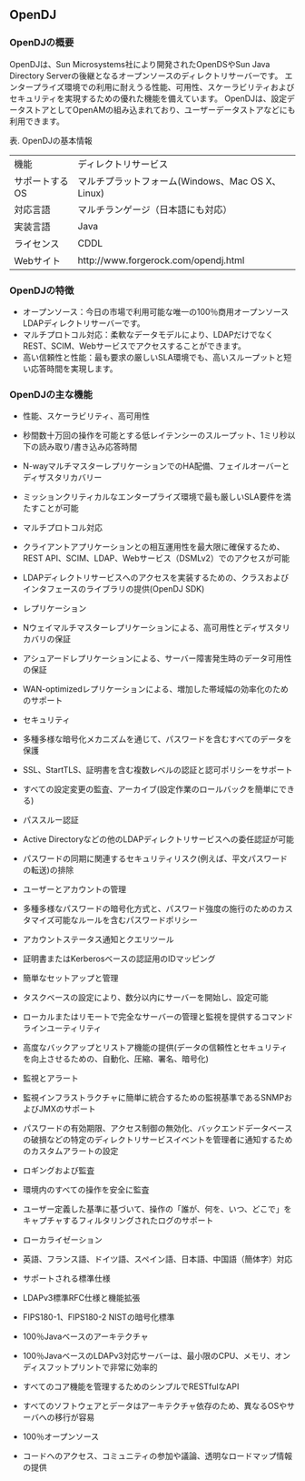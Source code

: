 ## OpenDJ

### OpenDJの概要

OpenDJは、Sun Microsystems社により開発されたOpenDSやSun Java Directory Serverの後継となるオープンソースのディレクトリサーバーです。
エンタープライズ環境での利用に耐えうる性能、可用性、スケーラビリティおよびセキュリティを実現するための優れた機能を備えています。
OpenDJは、設定データストアとしてOpenAMの組み込まれており、ユーザーデータストアなどにも利用できます。

表. OpenDJの基本情報  

<table>
  <tbody>
    <tr>
      <td>機能</td>
      <td>ディレクトリサービス</td>
    </tr>
    <tr>
      <td>サポートするOS</td>
      <td>マルチプラットフォーム(Windows、Mac OS X、Linux)</td>
    </tr>
    <tr>
      <td>対応言語</td>
      <td>マルチランゲージ（日本語にも対応）</td>
    </tr>
    <tr>
      <td>実装言語</td>
      <td>Java</td>
    </tr>
    <tr>
      <td>ライセンス</td>
      <td>CDDL</td>
    </tr>
    <tr>
      <td>Webサイト</td>
      <td>http://www.forgerock.com/opendj.html</td>
    </tr>
  </tbody>
</table>

### OpenDJの特徴

- オープンソース：今日の市場で利用可能な唯一の100％商用オープンソースLDAPディレクトリサーバーです。
- マルチプロトコル対応：柔軟なデータモデルにより、LDAPだけでなくREST、SCIM、Webサービスでアクセスすることができます。
- 高い信頼性と性能：最も要求の厳しいSLA環境でも、高いスループットと短い応答時間を実現します。

### OpenDJの主な機能

- 性能、スケーラビリティ、高可用性

 - 秒間数十万回の操作を可能とする低レイテンシーのスループット、1ミリ秒以下の読み取り/書き込み応答時間
 - N-wayマルチマスターレプリケーションでのHA配備、フェイルオーバーとディザスタリカバリー
 - ミッションクリティカルなエンタープライズ環境で最も厳しいSLA要件を満たすことが可能

- マルチプロトコル対応

 - クライアントアプリケーションとの相互運用性を最大限に確保するため、REST API、SCIM、LDAP、Webサービス（DSMLv2）でのアクセスが可能
 - LDAPディレクトリサービスへのアクセスを実装するための、クラスおよびインタフェースのライブラリの提供(OpenDJ SDK)

- レプリケーション

 - Nウェイマルチマスターレプリケーションによる、高可用性とディザスタリカバリの保証
 - アシュアードレプリケーションによる、サーバー障害発生時のデータ可用性の保証
 - WAN-optimizedレプリケーションによる、増加した帯域幅の効率化のためのサポート

- セキュリティ

 - 多種多様な暗号化メカニズムを通じて、パスワードを含むすべてのデータを保護
 - SSL、StartTLS、証明書を含む複数レベルの認証と認可ポリシーをサポート
 - すべての設定変更の監査、アーカイブ(設定作業のロールバックを簡単にできる)

- パススルー認証

 - Active Directoryなどの他のLDAPディレクトリサービスへの委任認証が可能
 - パスワードの同期に関連するセキュリティリスク(例えば、平文パスワードの転送)の排除

- ユーザーとアカウントの管理

 - 多種多様なパスワードの暗号化方式と、パスワード強度の施行のためのカスタマイズ可能なルールを含むパスワードポリシー
 - アカウントステータス通知とクエリツール
 - 証明書またはKerberosベースの認証用のIDマッピング

- 簡単なセットアップと管理

 - タスクベースの設定により、数分以内にサーバーを開始し、設定可能
 - ローカルまたはリモートで完全なサーバーの管理と監視を提供するコマンドラインユーティリティ
 - 高度なバックアップとリストア機能の提供(データの信頼性とセキュリティを向上させるための、自動化、圧縮、署名、暗号化)

- 監視とアラート

 - 監視インフラストラクチャに簡単に統合するための監視基準であるSNMPおよびJMXのサポート
 - パスワードの有効期限、アクセス制御の無効化、バックエンドデータベースの破損などの特定のディレクトリサービスイベントを管理者に通知するためのカスタムアラートの設定

- ロギングおよび監査

 - 環境内のすべての操作を安全に監査
 - ユーザー定義した基準に基づいて、操作の「誰が、何を、いつ、どこで」をキャプチャするフィルタリングされたログのサポート

- ローカライゼーション

 - 英語、フランス語、ドイツ語、スペイン語、日本語、中国語（簡体字）対応

- サポートされる標準仕様

 - LDAPv3標準RFC仕様と機能拡張
 - FIPS180-1、FIPS180-2 NISTの暗号化標準

- 100％Javaベースのアーキテクチャ

 - 100％JavaベースのLDAPv3対応サーバーは、最小限のCPU、メモリ、オンディスフットプリントで非常に効率的
 - すべてのコア機能を管理するためのシンプルでRESTfulなAPI
 - すべてのソフトウェアとデータはアーキテクチャ依存のため、異なるOSやサーバへの移行が容易

- 100％オープンソース

 - コードへのアクセス、コミュニティの参加や議論、透明なロードマップ情報の提供
